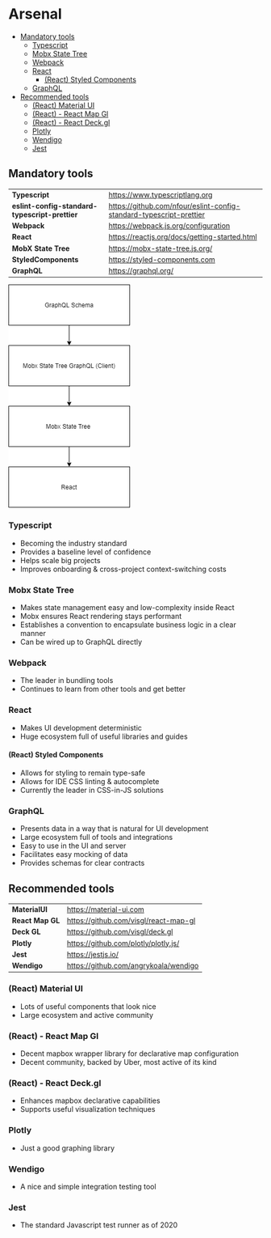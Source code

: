 # Arsenal

+ [Mandatory tools](#mandatory-tools)
  + [Typescript](#typescript)
  + [Mobx State Tree](#mobx-state-tree)
  + [Webpack](#webpack)
  + [React](#react)
    + [(React) Styled Components](#react-styled-components)
  + [GraphQL](#graphql)
+ [Recommended tools](#recommended-tools)
  + [(React) Material UI](#react-material-ui)
  + [(React) - React Map Gl](#react---react-map-gl)
  + [(React) - React Deck.gl](#react---react-deckgl)
  + [Plotly](#plotly)
  + [Wendigo](#wendigo)
  + [Jest](#jest)

## Mandatory tools

|                                                |                                                                     |
| ---------------------------------------------- | ------------------------------------------------------------------- |
| **Typescript**                                 | https://www.typescriptlang.org                                      |
| **eslint-config-standard-typescript-prettier** | https://github.com/nfour/eslint-config-standard-typescript-prettier |
| **Webpack**                                    | https://webpack.js.org/configuration                                |
| **React**                                      | https://reactjs.org/docs/getting-started.html                       |
| **MobX State Tree**                            | https://mobx-state-tree.js.org/                                     |
| **StyledComponents**                           | https://styled-components.com                                       |
| **GraphQL**                                    | https://graphql.org/                                                |

![](./docs/architecture.drawio.png)

### Typescript

- Becoming the industry standard
- Provides a baseline level of confidence
- Helps scale big projects
- Improves onboarding & cross-project context-switching costs

### Mobx State Tree

- Makes state management easy and low-complexity inside React
- Mobx ensures React rendering stays performant
- Establishes a convention to encapsulate business logic in a clear manner
- Can be wired up to GraphQL directly

### Webpack

- The leader in bundling tools
- Continues to learn from other tools and get better


### React

- Makes UI development deterministic
- Huge ecosystem full of useful libraries and guides

#### (React) Styled Components

- Allows for styling to remain type-safe
- Allows for IDE CSS linting & autocomplete
- Currently the leader in CSS-in-JS solutions

### GraphQL

- Presents data in a way that is natural for UI development
- Large ecosystem full of tools and integrations
- Easy to use in the UI and server
- Facilitates easy mocking of data
- Provides schemas for clear contracts

## Recommended tools

|                  |                                       |
| ---------------- | ------------------------------------- |
| **MaterialUI**   | https://material-ui.com               |
| **React Map GL** | https://github.com/visgl/react-map-gl |
| **Deck GL**      | https://github.com/visgl/deck.gl      |
| **Plotly**       | https://github.com/plotly/plotly.js/  |
| **Jest**         | https://jestjs.io/                    |
| **Wendigo**      | https://github.com/angrykoala/wendigo |

### (React) Material UI

- Lots of useful components that look nice
- Large ecosystem and active community

### (React) - React Map Gl

- Decent mapbox wrapper library for declarative map configuration
- Decent community, backed by Uber, most active of its kind

### (React) - React Deck.gl

- Enhances mapbox declarative capabilities
- Supports useful visualization techniques

### Plotly

- Just a good graphing library

### Wendigo

- A nice and simple integration testing tool

### Jest

- The standard Javascript test runner as of 2020
